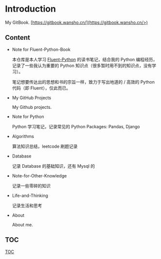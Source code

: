 # Introduction

My GitBook. [https://gitbook.wansho.cn/](https://gitbook.wansho.cn/>)

## Content

* Note for Fluent-Python-Book

  本仓库是本人学习 [Fluent-Python](https://book.douban.com/subject/26278021/>) 的读书笔记，结合我的 Python 编程经历，记录了一些我认为重要的 Python 知识点（很多暂时用不到的知识点，没有学习）。

  笔记想要传达出的思想和书的宗旨一样，致力于写出地道的 / 高效的 Python 代码（即 Fluent），仅此而已。

* My GitHub Projects

  My Github projects.

* Note for Python

  Python 学习笔记，记录常见的 Python Packages: Pandas, Django

* Algorithms

  算法知识总结，leetcode 刷题记录

* Database

  记录 Database 的基础知识，还有 Mysql 的

* Note-for-Other-Knowledge

  记录一些零碎的知识

* Life-and-Thinking

  记录生活和思考

* About

  About me.

## TOC

[TOC](https://github.com/wansho/wansho-gitbook/tree/2a20c3dceabc6927d5cc725c8f8ff203c0058bc2/SUMMARY.md)

